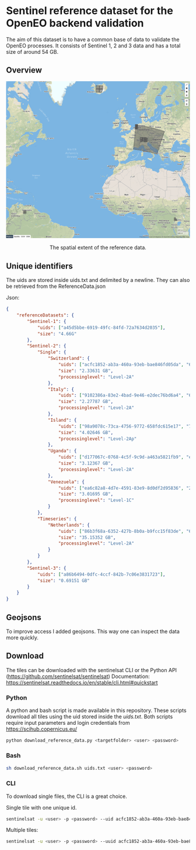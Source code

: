 # Sentinel reference dataset for the OpenEO backend validation

The aim of this dataset is to have a common base of data to validate the OpenEO processes. It consists of Sentinel 1, 2 and 3 data and has a total size of around 54 GB.

## Overview

![Overview](Overview.png)
<p style="text-align: center;">The spatial extent of the reference data.</p>

## Unique identifiers

The uids are stored inside uids.txt and delimited by a newline. They can also be retrieved from the ReferenceData.json

Json:
```json
{
    "referenceDatasets": {
        "Sentinel-1": {
            "uids": ["a45d5bbe-6919-49fc-84fd-72a7634d2035"],
            "size": "4.66G"
        },
        "Sentinel-2": {
            "Single": {
                "Switzerland": {
                    "uids": ["acfc1852-ab3a-460a-93eb-bae846fd05da", "62096380-ea68-42f1-b02d-fa34b611b754", "88605485-103e-4b7f-b1a4-871654c7f230", "49066a33-6a09-4df5-828b-9f3aebda4311"],
                    "size": "2.33631 GB",
                    "processinglevel": "Level-2A"
                },
                "Italy": {
                    "uids": ["9102386a-83e2-4bad-9e46-e2dec76bd6a4", "650c2e15-532c-482a-a652-34ecc83c713e", "bbee7dab-ddb8-4921-87e1-7bcacec50971"],
                    "size": "2.27787 GB",
                    "processinglevel": "Level-2A"
                },
                "Island": {
                    "uids": ["98a9078c-73ca-4756-9772-658fdc615e17", "7803fe25-4aa9-469b-aa61-362f7d595716", "119fa1d8-b16f-435c-9e67-0fd863999e4e", "dbdbb712-58ee-4870-ad96-66ec8afe257a"],
                    "size": "4.02646 GB",
                    "processinglevel": "Level-2Ap"
                },
                "Uganda": {
                    "uids": ["d177067c-0768-4c5f-9c9d-a463a5821fb9", "eeac9b7b-814c-4a90-b486-d94180494d2f", "782f5fbc-29ae-46c2-bd39-c9971ddbb241"],
                    "size": "3.12367 GB",
                    "processinglevel": "Level-2A"
                },
                "Venezuela": {
                    "uids": ["ea6c82a8-4d7e-4591-83e9-8d0df2d95836", "29db6674-3f20-4c8f-a812-9b27fab32d6c", "1d40958a-4f13-41ec-8643-e9758a21a2ff", "bea90e72-a69f-458f-9e3b-1e3e5dbfd144"],
                    "size": "3.01695 GB",
                    "processinglevel": "Level-1C"
                }
            },
            "Timeseries": {
                "Netherlands": {
                    "uids": ["86b3f68a-6352-427b-8b0a-b9fcc15f83de", "687c314d-e9e4-4f03-a523-5d1bb47d71f6", "7f66c53e-09c8-4e53-9b94-92dab1daa3cc", "edd49211-af4c-44fd-af8d-992eedacd166", "c0dd1313-dbbc-4887-9a7b-3cee9e803ab1", "11bb5236-f8ee-498e-b647-574455d00f09", "c0ebdc4f-a663-490c-8560-29363bb0499d", "c5722a25-e7c7-47e9-804c-cb7cc139aa88", "7d4644df-687c-45b9-9c21-288d9b46d1ed", "c0357c6d-3910-423a-883e-755e6ffba398", "3e8bbcd8-af88-467b-9172-888057959567", "c0ca6cbb-6748-4fbb-9ab3-0b156caf1983", "d40f811a-e1a1-4967-a490-ab675e65f19e", "4bb51557-3450-43bd-8601-fb80ccf2064c", "099126c8-fada-44e8-9f72-2d13841645bc", "4bc16fb9-4204-495f-bcd5-84a6d4bba819", "2a5051f2-aa40-4e4d-b096-e39d5ce5ba3a", "d37d8249-60b3-490c-974e-bd2b0f615393", "4e777a0c-69fd-4a0b-833e-5b679536b6eb", "f813f941-5e71-43ea-9074-fd26c99e580a", "6e9f4501-ff9f-43b4-bf38-50623f4166ab", "22306801-c9b5-4163-9c03-ab81e1f94478", "0fd9f6e8-0a7f-4a0d-bf71-94806ade35a9", "350b9656-05b0-4633-aeca-6723c9453a29", "3e4d1a09-9d91-4220-af04-2f83e65455be", "8633e2bd-aff9-480f-a93d-78c83c861395", "84a8fa8e-bbb8-4cfd-b8d8-d315de866012", "d91bf4ca-f416-4c62-a89a-34628132826d", "7b65afda-3dfd-4f90-beb4-e2749e3c9087", "89b94f10-b0ef-4b7b-87b8-944649b27ebc", "ea13b78d-ac33-4035-98eb-3fa41355590f", "1876e921-b852-4eae-9d8f-df29bcd2484d", "74c25daa-514d-46c7-8514-163a57e86419", "8253bbbf-e28f-416c-9dd6-9858c564f747", "b3dfab9d-759a-4707-916f-48c9e0045896", "1a95ed79-0d29-4384-bfe3-c95196bc0e1e", "b8275cd6-ffc9-4109-8f5e-f256c575ab57", "2e7d2a54-05d8-42d9-8868-ff2cee1d4bd9"],
                    "size": "35.15352 GB",
                    "processinglevel": "Level-2A"
                }
            }
        },
        "Sentinel-3": {
            "uids": ["a86b6494-0dfc-4ccf-842b-7c06e3831723"],
            "size": "0.69151 GB"
        }
    }
}
```

## Geojsons

To improve access I added geojsons. This way one can inspect the data more quickly.

## Download

The tiles can be downloaded with the sentinelsat CLI or the Python API (https://github.com/sentinelsat/sentinelsat)
Documentation: <https://sentinelsat.readthedocs.io/en/stable/cli.html#quickstart>

### Python

A python and bash script is made available in this repository. These scripts download all tiles using the uid stored inside the *uids.txt*. Both scripts require input parameters and login credentials from https://scihub.copernicus.eu/

```python
python download_reference_data.py <targetfolder> <user> <password> 
```

### Bash 
```bash
sh download_reference_data.sh uids.txt <user> <password>
```

### CLI 
To download single files, the CLI is a great choice.

Single tile with one unique id. 
```bash
sentinelsat -u <user> -p <password> --uid acfc1852-ab3a-460a-93eb-bae846fd05da -d 
```

Multiple tiles:
```bash
sentinelsat -u <user> -p <password> --uuid acfc1852-ab3a-460a-93eb-bae846fd05da,62096380-ea68-42f1-b02d-fa34b611b754
```

